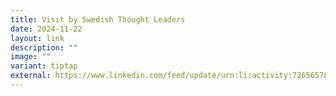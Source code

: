 ```yaml
---
title: Visit by Swedish Thought Leaders
date: 2024-11-22
layout: link
description: ""
image: ""
variant: tiptap
external: https://www.linkedin.com/feed/update/urn:li:activity:7265657895449436161
---
```

